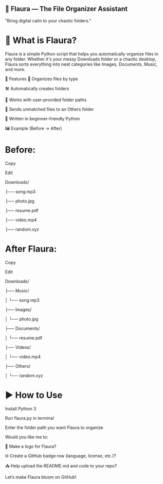 ## 🌸 Flaura — The File Organizer Assistant
"Bring digital calm to your chaotic folders."

# 📁 What is Flaura?
Flaura is a simple Python script that helps you automatically organize files in any folder. Whether it's your messy Downloads folder or a chaotic desktop, Flaura sorts everything into neat categories like Images, Documents, Music, and more.

🔧 Features
🌈 Organizes files by type

🛠️ Automatically creates folders

🎯 Works with user-provided folder paths

🧠 Sends unmatched files to an Others folder

🐍 Written in beginner-friendly Python

🖼️ Example (Before → After)
# Before:



Copy

Edit

Downloads/

├── song.mp3

├── photo.jpg

├── resume.pdf

├── video.mp4

├── random.xyz

# After Flaura:


Copy

Edit

Downloads/

├── Music/

│   └── song.mp3

├── Images/

│   └── photo.jpg

├── Documents/

│   └── resume.pdf

├── Videos/


│   └── video.mp4

├── Others/

│   └── random.xyz

# ▶️ How to Use
Install Python 3

Run flaura.py in terminal

Enter the folder path you want Flaura to organize

Would you like me to:

💠 Make a logo for Flaura?

🌐 Create a GitHub badge row (language, license, etc.)?

📥 Help upload the README.md and code to your repo?

Let’s make Flaura bloom on GitHub!
